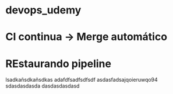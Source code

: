 # devops_udemy
# CI continua -> Merge automático
# REstaurando pipeline
lsadkañsdkañsdkas
adafdfsadfsdfsdf
asdasfadsajqoieruwqo94
sdasdasdasda
dasdasdasdasd

